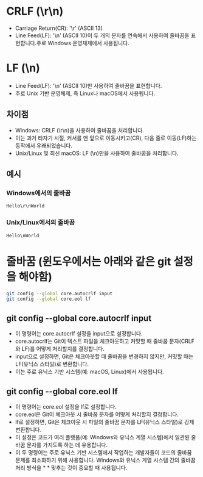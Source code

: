 # CRLF (\r\n)
* Carriage Return(CR): '\r' (ASCII 13)
* Line Feed(LF): '\n' (ASCII 10)이 두 개의 문자를 연속해서 사용하여 줄바꿈을 표현합니다.주로 Windows 운영체제에서 사용됩니다.

# LF (\n)
* Line Feed(LF): '\n' (ASCII 10)만 사용하여 줄바꿈을 표현합니다.
* 주로 Unix 기반 운영체제, 즉 Linux나 macOS에서 사용됩니다.

## 차이점
* Windows: CRLF (\r\n)을 사용하여 줄바꿈을 처리합니다.
* 이는 과거 타자기 시절, 커서를 맨 앞으로 이동시키고(CR), 다음 줄로 이동(LF)하는 동작에서 유래되었습니다.
* Unix/Linux 및 최신 macOS: LF (\n)만을 사용하여 줄바꿈을 처리합니다.

## 예시
### Windows에서의 줄바꿈
`Hello\r\nWorld`

### Unix/Linux에서의 줄바꿈
`Hello\nWorld`

# 줄바꿈 (윈도우에서는 아래와 같은 git 설정을 해야함)
```bash
git config --global core.autocrlf input
git config --global core.eol lf
```

## git config --global core.autocrlf input
* 이 명령어는 core.autocrlf 설정을 input으로 설정합니다.
* core.autocrlf는 Git이 텍스트 파일을 체크아웃하고 커밋할 때 줄바꿈 문자(CRLF와 LF)를 어떻게 처리할지를 결정합니다.
* input으로 설정하면, Git은 체크아웃할 때 줄바꿈을 변경하지 않지만, 커밋할 때는 LF(유닉스 스타일)로 변환합니다.
* 이는 주로 유닉스 기반 시스템(예: macOS, Linux)에서 사용됩니다.

## git config --global core.eol lf
* 이 명령어는 core.eol 설정을 lf로 설정합니다.
* core.eol은 Git이 체크아웃 시 줄바꿈 문자를 어떻게 처리할지 결정합니다.
* lf로 설정하면, Git은 체크아웃 시 파일의 줄바꿈 문자를 LF(유닉스 스타일)로 강제 변환합니다.
* 이 설정은 코드가 여러 플랫폼(예: Windows와 유닉스 계열 시스템)에서 일관된 줄바꿈 문자를 가지도록 하는 데 유용합니다.
* 이 두 명령어는 주로 유닉스 기반 시스템에서 작업하는 개발자들이 코드의 줄바꿈 문제를 최소화하기 위해 사용합니다. Windows와 유닉스 계열 시스템 간의 줄바꿈 처리 방식을 * * 맞추는 것이 중요할 때 사용됩니다.
